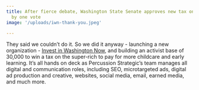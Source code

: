 ```yaml
---
title: After fierce debate, Washington State Senate approves new tax on capital gains
  by one vote
image: '/uploads/iwn-thank-you.jpeg'

---
```

They said we couldn’t do it. So we did it anyway - launching a new organization - [Invest in Washington Now](http://investwanow.org/), and building an activist base of 30,000 to win a tax on the super-rich to pay for more childcare and early learning. It’s all hands on deck as Percussion Strategic’s team manages all digital and communication roles, including SEO, microtargeted ads, digital ad production and creative, websites, social media, email, earned media, and much more.